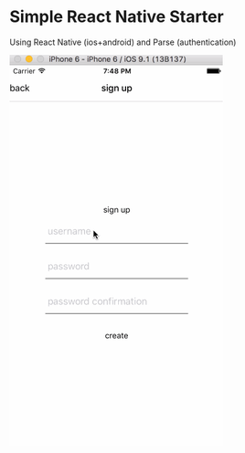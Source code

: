
# Simple React Native Starter
Using React Native (ios+android) and Parse (authentication)

![Example Gif](/github-react-native-parse.gif?raw=true "")
